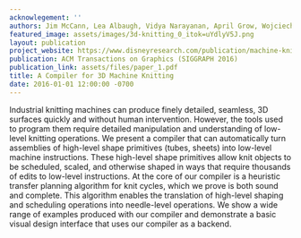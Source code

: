 ```yaml
---
acknowlegement: ''
authors: Jim McCann, Lea Albaugh, Vidya Narayanan, April Grow, Wojciech Matusik, Jen Mankoff, Jessica Hodgins
featured_image: assets/images/3d-knitting_0_itok=uYdlyV5J.png
layout: publication
project_website: https://www.disneyresearch.com/publication/machine-knitting-compiler/
publication: ACM Transactions on Graphics (SIGGRAPH 2016)
publication_link: assets/files/paper_1.pdf
title: A Compiler for 3D Machine Knitting
date: 2016-01-01 12:00:00 -0700
---
```


Industrial knitting machines can produce finely detailed, seamless, 3D surfaces quickly and without human intervention. However, the tools used to program them require detailed manipulation and understanding of low-level knitting operations. We present a compiler that can automatically turn assemblies of high-level shape primitives (tubes, sheets) into low-level machine instructions. These high-level shape primitives allow knit objects to be scheduled, scaled, and otherwise shaped in ways that require thousands of edits to low-level instructions. At the core of our compiler is a heuristic transfer planning algorithm for knit cycles, which we prove is both sound and complete. This algorithm enables the translation of high-level shaping and scheduling operations into needle-level operations. We show a wide range of examples produced with our compiler and demonstrate a basic visual design interface that uses our compiler as a backend.